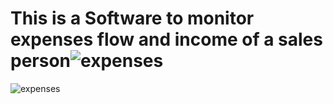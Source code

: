 # This is a Software to monitor expenses flow and income of a sales person![expenses](https://github.com/hesoltekconcept/TEXT-EDITOR/assets/43989230/a24cb27e-32bb-481f-947d-6a484dabd5b6)
![expenses](https://github.com/hesoltekconcept/TEXT-EDITOR/assets/43989230/d304f0ed-2852-44d7-b9ae-e427e331934d)
